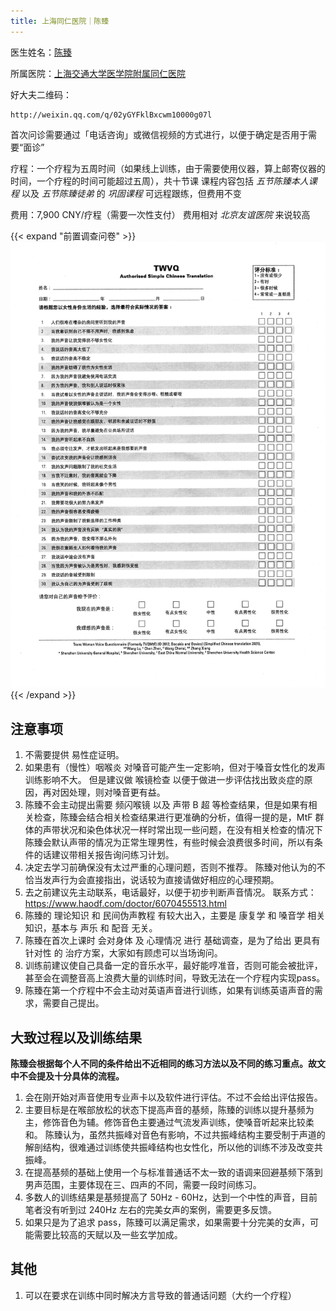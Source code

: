 ```yaml
---
title: 上海同仁医院｜陈臻
---
```


医生姓名：[陈臻](https://www.haodf.com/doctor/6070455513.html)

所属医院：[上海交通大学医学院附属同仁医院](https://amap.com/place/B00156YKF5)

好大夫二维码：

```qrcode
http://weixin.qq.com/q/02yGYFklBxcwm10000g07l
```

首次问诊需要通过「电话咨询」或微信视频的方式进行，以便于确定是否用于需要“面诊”

疗程：一个疗程为五周时间（如果线上训练，由于需要使用仪器，算上邮寄仪器的时间，一个疗程的时间可能超过五周），共十节课
课程内容包括 _五节陈臻本人课程_ 以及 _五节陈臻徒弟_ 的 _巩固课程_
可远程跟练，但费用不变

费用：7,900 CNY/疗程（需要一次性支付）
费用相对 _北京友谊医院_ 来说较高

{{< expand "前置调查问卷" >}}
![Trans Woman Voice Questionnaire](TVQMtF-2021.jpg)
{{< /expand >}}

## 注意事项

1. 不需要提供 易性症证明。
1. 如果患有（慢性）咽喉炎 对嗓音可能产生一定影响，但对于嗓音女性化的发声训练影响不大。
   但是建议做 喉镜检查 以便于做进一步评估找出致炎症的原因，再对因处理，则对嗓音更有益。
1. 陈臻不会主动提出需要 频闪喉镜 以及 声带 B 超 等检查结果，但是如果有相关检查，陈臻会结合相关检查结果进行更准确的分析，值得一提的是，MtF 群体的声带状况和染色体状况一样时常出现一些问题，在没有相关检查的情况下陈臻会默认声带的情况为正常生理男性，有些时候会浪费很多时间，所以有条件的话建议带相关报告询问练习计划。
1. 决定去学习前确保没有太过严重的心理问题，否则不推荐。
   陈臻对他认为的不恰当发声行为会直接指出，说话较为直接请做好相应的心理预期。
1. 去之前建议先主动联系，电话最好，以便于初步判断声音情况。
   联系方式：<https://www.haodf.com/doctor/6070455513.html>
1. 陈臻的 理论知识 和 民间伪声教程 有较大出入，主要是 康复学 和 嗓音学 相关知识，基本与 声乐 和 配音 无关。
1. 陈臻在首次上课时 会对身体 及 心理情况 进行 基础调查，是为了给出 更具有针对性 的 治疗方案，大家如有顾虑可以当场询问。
1. 训练前建议使自己具备一定的音乐水平，最好能哼准音，否则可能会被批评，甚至会在调整音高上浪费大量的训练时间，导致无法在一个疗程内实现pass。
1. 陈臻在第一个疗程中不会主动对英语声音进行训练，如果有训练英语声音的需求，需要自己提出。

## 大致过程以及训练结果

**陈臻会根据每个人不同的条件给出不近相同的练习方法以及不同的练习重点。故文中不会提及十分具体的流程。**

1. 会在刚开始对声音使用专业声卡以及软件进行评估。不过不会给出评估报告。
1. 主要目标是在喉部放松的状态下提高声音的基频，陈臻的训练以提升基频为主，修饰音色为辅。修饰音色主要通过气流发声训练，使嗓音听起来比较柔和。
   陈臻认为，虽然共振峰对音色有影响，不过共振峰结构主要受制于声道的解剖结构，很难通过训练使共振峰结构也女性化，所以他的训练不涉及改变共振峰。
1. 在提高基频的基础上使用一个与标准普通话不太一致的语调来回避基频下落到男声范围，主要体现在三、四声的不同，需要一段时间练习。
1. 多数人的训练结果是基频提高了 50Hz - 60Hz，达到一个中性的声音，目前笔者没有听到过 240Hz 左右的完美女声的案例，需要更多反馈。
1. 如果只是为了追求 pass，陈臻可以满足需求，如果需要十分完美的女声，可能需要比较高的天赋以及一些玄学加成。

## 其他

1. 可以在要求在训练中同时解决方言导致的普通话问题（大约一个疗程）
